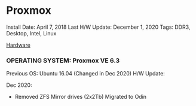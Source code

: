 # Proxmox

Install Date: April 7, 2018
Last H/W Update: December 1, 2020
Tags: DDR3, Desktop, Intel, Linux

[Hardware](Proxmox%20965e9c15404a466b9c2bcea180cf2693/Hardware%20ca3e552240134c55a73703fc4b9d4a1f.csv)

### OPERATING SYSTEM: Proxmox VE 6.3

Previous OS: Ubuntu 16.04 (Changed in Dec 2020)
H/W Update: 

Dec 2020:

- Removed ZFS Mirror drives (2x2Tb) Migrated to Odin